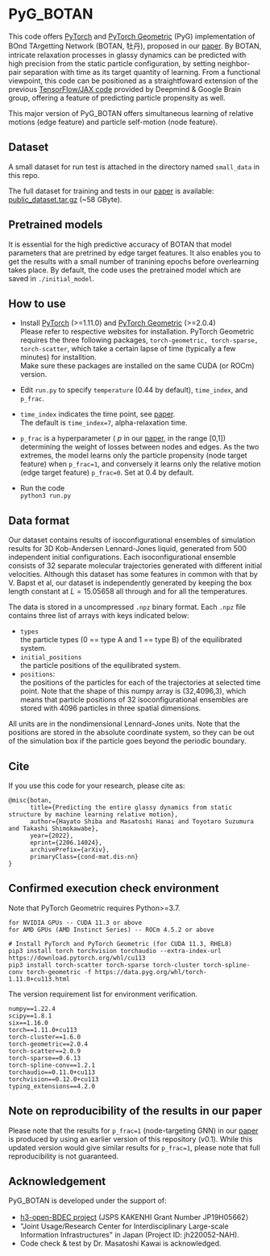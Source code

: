 # PyG_BOTAN

This code offers [PyTorch](https://pytorch.org) and [PyTorch Geometric](https://github.com/pyg-team/pytorch_geometric) (PyG) implementation
of BOnd TArgetting Network (BOTAN, 牡丹), proposed in our [paper](https://arxiv.org/abs/2206.14024). By BOTAN, intricate relaxation processes in glassy dynamics can be predicted with high precision from the static particle configuration, by setting neighbor-pair separation with time as its target quantity of learning. From a functional viewpoint, this code can be positioned as a straightfoward extension of the previous [TensorFlow/JAX code](https://github.com/deepmind/deepmind-research/tree/master/glassy_dynamics) provided by Deepmind & Google Brain group, offering a feature of predicting particle propensity as well. 

This major version of PyG_BOTAN offers simultaneous learning of relative motions (edge feature) and particle self-motion (node feature).   

## Dataset
A small dataset for run test is attached in the directory named ``small_data`` in this repo. 

The full dataset for training and tests in our [paper](https://arxiv.org/abs/2206.14024) is available: [public_dataset.tar.gz](https://ipomoea-www.cc.u-tokyo.ac.jp/i29002/botan/public_dataset.tar.gz) (~58 GByte). 



## Pretrained models 

It is essential for the high predictive accuracy of BOTAN that model parameters that are pretrined by edge target features.  It also enables you to get the results with a small number of tranining epochs before overlearning takes place.  By default, the code uses the pretrained model which are saved in ``./initial_model``. 
 
## How to use 
- Install [PyTorch](https://pytorch.org) (>=1.11.0) and [PyTorch Geometric](https://github.com/pyg-team/pytorch_geometric) (>=2.0.4)  
Please refer to respective websites for installation.  PyTorch Geometric requires the three following packages, ``torch-geometric, torch-sparse, torch-scatter``, which take a certain lapse of time (typically a few minutes) for installtion.  
Make sure these packages are installed on the same CUDA (or ROCm) version. 

- Edit ``run.py`` to specify ``temperature`` (0.44 by default),  ``time_index``, and ``p_frac``.
- ``time_index`` indicates the time point, see [paper](https://arxiv.org/abs/2206.14024).   
The default is ``time_index=7``, alpha-relaxation time. 
- ``p_frac`` is a hyperparameter ( $p$ in our [paper](https://arxiv.org/abs/2206.14024), in the range \[0,1\])  determining the weight of losses between nodes and edges.  As the two extremes, the model  learns only the particle propensity (node target feature) when ``p_frac=1``,  and conversely it learns only the relative motion (edge target feature) ``p_frac=0``.  Set at 0.4 by default. 
- Run the code  
```python3 run.py```


## Data format
Our dataset contains results of isoconfigurational ensembles of simulation results for 3D Kob-Andersen Lennard-Jones liquid, generated from 500 independent initial configurations. Each isoconfigurational ensemble consists of 32 separate molecular trajectories generated with different initial velocities. Although this dataset has some features in common with that by V. Bapst et al, our dataset is independently generated by keeping the box length constant  at $L=15.05658$ all through and for all the temperatures. 

The data is stored in a uncompressed ``.npz`` binary format. Each ``.npz`` file contains three list of arrays with keys indicated below:

- `types`  
the particle types (0 == type A and 1 == type B) of the equilibrated system.
- `initial_positions`  
the particle positions of the equilibrated system.
- `positions`:   
the positions of the particles for each of the trajectories at selected time point.  Note that the shape of this numpy array is (32,4096,3), which means that particle positions of 32 isoconfigurational ensembles are stored with 4096 particles in three spatial dimensions. 

All units are in the nondimensional Lennard-Jones units.  Note that the positions are stored in the absolute coordinate system, so they can be out of the simulation box if the particle goes beyond the periodic boundary. 


## Cite

If you use this code for your research, please cite as:
```
@misc{botan,
      title={Predicting the entire glassy dynamics from static structure by machine learning relative motion}, 
      author={Hayato Shiba and Masatoshi Hanai and Toyotaro Suzumura and Takashi Shimokawabe},
      year={2022},
      eprint={2206.14024},
      archivePrefix={arXiv},
      primaryClass={cond-mat.dis-nn}
}
```

## Confirmed execution check environment
Note that PyTorch Geometric requires Python>=3.7. 
```
for NVIDIA GPUs -- CUDA 11.3 or above
for AMD GPUs (AMD Instinct Series) -- ROCm 4.5.2 or above

# Install PyTorch and PyTorch Geometric (for CUDA 11.3, RHEL8) 
pip3 install torch torchvision torchaudio --extra-index-url https://download.pytorch.org/whl/cu113
pip3 install torch-scatter torch-sparse torch-cluster torch-spline-conv torch-geometric -f https://data.pyg.org/whl/torch-1.11.0+cu113.html
```
The version requirement list for environment verification. 
```
numpy==1.22.4
scipy==1.8.1
six==1.16.0
torch==1.11.0+cu113
torch-cluster==1.6.0
torch-geometric==2.0.4
torch-scatter==2.0.9
torch-sparse==0.6.13
torch-spline-conv==1.2.1
torchaudio==0.11.0+cu113
torchvision==0.12.0+cu113
typing_extensions==4.2.0
```

## Note on reproducibility of the results in our paper

Please note that the results for ``p_frac=1`` (node-targeting GNN) in our [paper](https://arxiv.org/abs/2206.14024) is produced by using an earlier version of this repository (v0.1). While this updated version would give similar results for  ``p_frac=1``, please note that full reproducibility is not guaranteed. 

## Acknowledgement
PyG_BOTAN is developed under the support of:
- [h3-open-BDEC project](https://h3-open-bdec.cc.u-tokyo.ac.jp) (JSPS KAKENHI Grant Number JP19H05662）
- "Joint Usage/Research Center for Interdisciplinary Large-scale Information Infrastructures" in Japan (Project ID: jh220052-NAH).  
- Code check & test by Dr. Masatoshi Kawai is acknowledged. 
